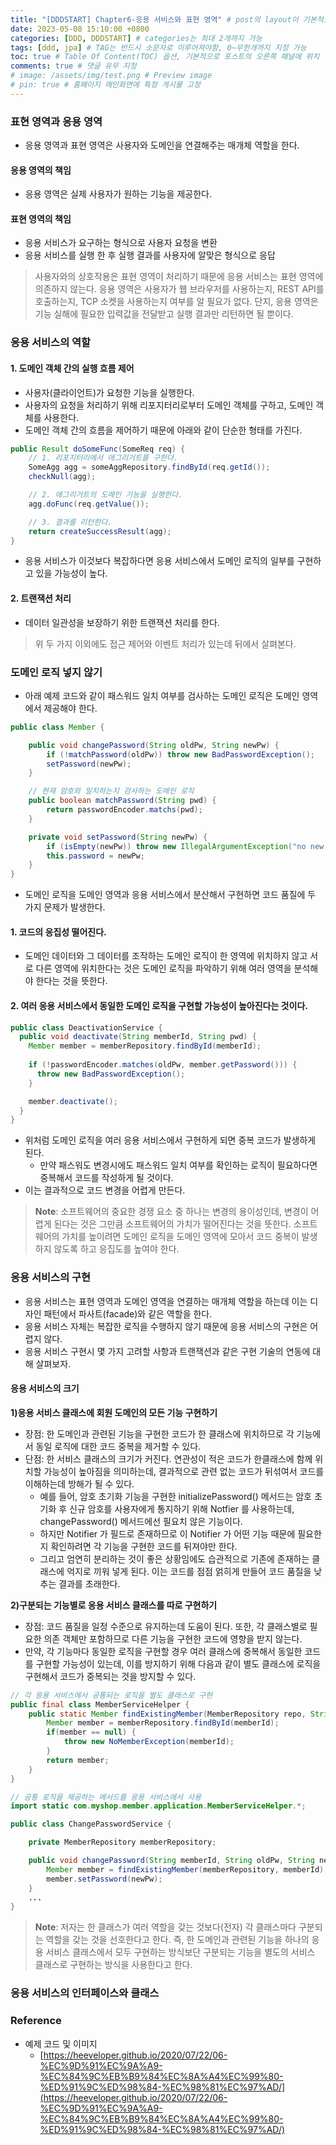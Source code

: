 ```yaml
---
title: "[DDDSTART] Chapter6-응용 서비스와 표현 영역" # post의 layout이 기본적으로 post로 설정되어있어서 Front Matter에 따로 layout변수를 만들어 주지 않아도 됨
date: 2023-05-08 15:10:00 +0800
categories: [DDD, DDDSTART] # categories는 최대 2개까지 가능
tags: [ddd, jpa] # TAG는 반드시 소문자로 이루어져야함, 0~무한개까지 지정 가능
toc: true # Table Of Content(TOC) 옵션, 기본적으로 포스트의 오른쪽 패널에 위치
comments: true # 댓글 유무 지정
# image: /assets/img/test.png # Preview image
# pin: true # 홈페이지 메인화면에 특정 게시물 고정
---
```



### 표현 영역과 응용 영역
- 응용 영역과 표현 영역은 사용자와 도메인을 연결해주는 매개체 역할을 한다.

#### 응용 영역의 책임
- 응용 영역은 실제 사용자가 원하는 기능을 제공한다.


#### 표현 영역의 책임
- 응용 서비스가 요구하는 형식으로 사용자 요청을 변환
- 응용 서비스를 실행 한 후 실행 결과를 사용자에 알맞은 형식으로 응답

> 사용자와의 상호작용은 표현 영역이 처리하기 때문에 응용 서비스는 표현 영역에 의존하지 않는다. 응용 영역은 사용자가 웹 브라우저를 사용하는지, REST API를 호출하는지, TCP 소켓을 사용하는지 여부를 알 필요가 없다. 단지, 응용 영역은 기능 실해에 필요한 입력값을 전달받고 실행 결과만 리턴하면 될 뿐이다.

### 응용 서비스의 역할

#### 1. 도메인 객체 간의 실행 흐름 제어
- 사용자(클라이언트)가 요청한 기능을 실행한다.
- 사용자의 요청을 처리하기 위해 리포지터리로부터 도메인 객체를 구하고, 도메인 객체를 사용한다.
- 도메인 객체 간의 흐름을 제어하기 때문에 아래와 같이 단순한 형태를 가진다.

```java
public Result doSomeFunc(SomeReq req) {
    // 1. 리포지터리에서 애그리거트를 구한다.
    SomeAgg agg = someAggRepository.findById(req.getId());
    checkNull(agg);

    // 2. 애그리거트의 도메인 기능을 실행한다.
    agg.doFunc(req.getValue());

    // 3. 결과를 리턴한다.
    return createSuccessResult(agg);
}
```

- 응용 서비스가 이것보다 복잡하다면 응용 서비스에서 도메인 로직의 일부를 구현하고 있을 가능성이 높다.

#### 2. 트랜잭션 처리
- 데이터 일관성을 보장하기 위한 트랜잭션 처리를 한다.

> 위 두 가지 이외에도 접근 제어와 이벤트 처리가 있는데 뒤에서 살펴본다.

### 도메인 로직 넣지 않기
- 아래 예제 코드와 같이 패스워드 일치 여부를 검사하는 도메인 로직은 도메인 영역에서 제공해야 한다.

```java
public class Member {

    public void changePassword(String oldPw, String newPw) {
        if (!matchPassword(oldPw)) throw new BadPasswordException();
        setPassword(newPw);
    }

    // 현재 암호와 일치하는지 검사하는 도메인 로직
    public boolean matchPassword(String pwd) {
        return passwordEncoder.matchs(pwd);
    }

    private void setPassword(String newPw) {
        if (isEmpty(newPw)) throw new IllegalArgumentException("no new password");
        this.password = newPw;
    }
}
```

- 도메인 로직을 도메인 영역과 응용 서비스에서 분산해서 구현하면 코드 품질에 두 가지 문제가 발생한다.

#### 1. 코드의 응집성 떨어진다.
- 도메인 데이터와 그 데이터를 조작하는 도메인 로직이 한 영역에 위치하지 않고 서로 다른 영역에 위치한다는 것은 도메인 로직을 파악하기 위해 여러 영역을 분석해야 한다는 것을 뜻한다.

#### 2. 여러 응용 서비스에서 동일한 도메인 로직을 구현할 가능성이 높아진다는 것이다.

```java
public class DeactivationService {
  public void deactivate(String memberId, String pwd) {
    Member member = memberRepository.findById(memberId);
    
    if (!passwordEncoder.matches(oldPw, member.getPassword())) {
      throw new BadPasswordException();
    }

    member.deactivate();
  }
}
```

- 위처럼 도메인 로직을 여러 응용 서비스에서 구현하게 되면 중복 코드가 발생하게 된다.
  - 만약 패스워도 변경시에도 패스워드 일치 여부를 확인하는 로직이 필요하다면 중복해서 코드를 작성하게 될 것이다. 
- 이는 결과적으로 코드 변경을 어렵게 만든다.

> **Note**: 소프트웨어의 중요한 경쟁 요소 중 하나는 변경의 용이성인데, 변경이 어렵게 된다는 것은 그만큼 소프트웨어의 가치가 떨어진다는 것을 뜻한다. 소프트웨어의 가치를 높이려면 도메인 로직을 도메인 영역에 모아서 코드 중복이 발생하지 않도록 하고 응집도를 높여야 한다.

### 응용 서비스의 구현
- 응용 서비스는 표현 영역과 도메인 영역을 연결하는 매개체 역할을 하는데 이는 디자인 패턴에서 파사트(facade)와 같은 역할을 한다.
- 응용 서비스 자체는 복잡한 로직을 수행하지 않기 때문에 응용 서비스의 구현은 어렵지 않다.
- 응용 서비스 구현시 몇 가지 고려할 사항과 트랜잭션과 같은 구현 기술의 연동에 대해 살펴보자.

#### 응용 서비스의 크기
<b>1)응용 서비스 클래스에 회원 도메인의 모든 기능 구현하기</b>

- 장점: 한 도메인과 관련된 기능을 구현한 코드가 한 클래스에 위치하므로 각 기능에서 동일 로직에 대한 코드 중복을 제거할 수 있다.
- 단점: 한 서비스 클래스의 크기가 커진다. 연관성이 적은 코드가 한클래스에 함께 위치할 가능성이 높아짐을 의미하는데, 결과적으로 관련 없는 코드가 뒤섞여서 코드를 이해하는데 방해가 될 수 있다.
  - 예를 들어, 암호 초기화 기능을 구현한 initializePassword() 메서드는 암호 초기화 후 신규 암호를 사용자에게 통지하기 위해 Notfier 를 사용하는데, changePassword() 메서드에선 필요치 않은 기능이다.
  - 하지만 Notifier 가 필드로 존재하므로 이 Notifier 가 어떤 기능 때문에 필요한지 확인하려면 각 기능을 구현한 코드를 뒤져야만 한다.
  - 그리고 엄연히 분리하는 것이 좋은 상황임에도 습관적으로 기존에 존재하는 클래스에 억지로 끼워 넣게 된다. 이는 코드를 점점 얽히게 만들어 코드 품질을 낮추는 결과를 초래한다.

<b>2)구분되는 기능별로 응용 서비스 클래스를 따로 구현하기</b>

- 장점: 코드 품질을 일정 수준으로 유지하는데 도움이 된다. 또한, 각 클래스별로 필요한 의존 객체만 포함하므로 다른 기능을 구현한 코드에 영향을 받지 않는다.
- 만약, 각 기능마다 동일한 로직을 구현할 경우 여러 클래스에 중복해서 동일한 코드를 구현할 가능성이 있는데, 이를 방지하기 위해 다음과 같이 별도 클래스에 로직을 구현해서 코드가 중복되는 것을 방지할 수 있다.

```java
// 각 응용 서비스에서 공통되는 로직을 별도 클래스로 구현
public final class MemberServiceHelper {
    public static Member findExistingMember(MemberRepository repo, String memberId) {
        Member member = memberRepository.findById(memberId);
        if(member == null) {
            throw new NoMemberException(memberId);
        }
        return member;
    }
}

// 공통 로직을 제공하는 메서드를 응용 서비스에서 사용
import static com.myshop.member.application.MemberServiceHelper.*;

public class ChangePasswordService {

    private MemberRepository memberRepository;

    public void changePassword(String memberId, String oldPw, String newPw) {
        Member member = findExistingMember(memberRepository, memberId);
        member.setPassword(newPw);
    }
    ...
}
```

> **Note**: 저자는 한 클래스가 여러 역할을 갖는 것보다(전자) 각 클래스마다 구분되는 역할을 갖는 것을 선호한다고 한다. 즉, 한 도메인과 관련된 기능을 하나의 응용 서비스 클래스에서 모두 구현하는 방식보단 구분되는 기능을 별도의 서비스 클래스로 구현하는 방식을 사용한다고 한다.

### 응용 서비스의 인터페이스와 클래스


### Reference
- 예제 코드 및 이미지
  - [https://heeveloper.github.io/2020/07/22/06-%EC%9D%91%EC%9A%A9-%EC%84%9C%EB%B9%84%EC%8A%A4%EC%99%80-%ED%91%9C%ED%98%84-%EC%98%81%EC%97%AD/](https://heeveloper.github.io/2020/07/22/06-%EC%9D%91%EC%9A%A9-%EC%84%9C%EB%B9%84%EC%8A%A4%EC%99%80-%ED%91%9C%ED%98%84-%EC%98%81%EC%97%AD/)